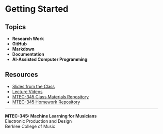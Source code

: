 # Getting Started

## Topics
- **Research Work**
- **GitHub**
- **Markdown**
- **Documentation**
- **AI-Assisted Computer Programming**

## Resources
- [Slides from the Class](https://docs.google.com/presentation/d/1Eb8twF9yqAv3OC4ASN3qSXmrS7Xr6XKM/edit?usp=sharing&ouid=110209368791562413763&rtpof=true&sd=true)
- [Lecture Videos](https://www.youtube.com/playlist?list=PLiY8GflCS95tFJQuPW_sk47Maw6jS9lNf)
- [MTEC-345 Class Materials Repository](https://github.com/MTEC-345/MTEC-345_Class_Materials_Fall2024)
- [MTEC-345 Homework Repository](https://github.com/MTEC-345/MTEC-345_Homework_Spring2024)

---  
**MTEC-345: Machine Learning for Musicians**  
Electronic Production and Design  
Berklee College of Music